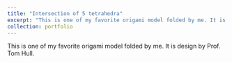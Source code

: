 ```yaml
---
title: "Intersection of 5 tetrahedra"
excerpt: "This is one of my favorite origami model folded by me. It is design by Prof. Tom Hull. <br/><img src='/images/500x300.png'>"
collection: portfolio
---
```


<!--- This is an item in your portfolio. It can be have images or nice text. If you name the file .md, it will be parsed as markdown. If you name the file .html, it will be parsed as HTML. --->

This is one of my favorite origami model folded by me. It is design by Prof. Tom Hull. 
